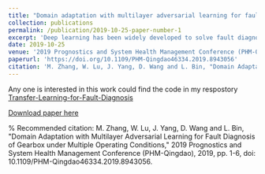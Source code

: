 ```yaml
---
title: "Domain adaptation with multilayer adversarial learning for fault diagnosis of gearbox under multiple operating conditions"
collection: publications
permalink: /publication/2019-10-25-paper-number-1
excerpt: 'Deep learning has been widely developed to solve fault diagnosis issues, and it is becoming a crucial technology in the modern manufacturing industry. As an important transmission device of mechanical equipment, gearbox often runs at different speeds and loads, which may lead to changes in data distribution for the actual application. The cross-domain problem caused by the different data distribution may decline the performance of the fault diagnosis model based on deep learning. To overcome this challenge, a new domain adaptation method, named MAAN: Multilayer Adversarial Adaptation Networks, for fault diagnosis of gearbox running at multiple operating conditions. The basic framework of our MAAD is a deep convolutional neural network (CNN) and then an adversarial adaptation learning procedure is used for optimizing the basic CNN to adapt cross different domain. The results of the experiment demonstrate that MAAN has outstanding fault diagnosis and domain adaptation capacity, and it could obtain high accuracies for fault diagnosis of the gearbox with changing mode. For investigating the adaptability in this method, we use t-SNE to reduce the high dimension feature for better visualization.'
date: 2019-10-25
venue: '2019 Prognostics and System Health Management Conference (PHM-Qingdao)'
paperurl: 'https://doi.org/10.1109/PHM-Qingdao46334.2019.8943056'
citation: 'M. Zhang, W. Lu, J. Yang, D. Wang and L. Bin, "Domain Adaptation with Multilayer Adversarial Learning for Fault Diagnosis of Gearbox under Multiple Operating Conditions," 2019 Prognostics and System Health Management Conference (PHM-Qingdao), 2019, pp. 1-6, doi: 10.1109/PHM-Qingdao46334.2019.8943056.'
---
```


Any one is interested in this work could find the code in my respostory [Transfer-Learning-for-Fault-Diagnosis](https://github.com/mingzhangPHD/Transfer-Learning-for-Fault-Diagnosis/tree/master/MAAN)

[Download paper here](https://www.researchgate.net/publication/346966509_Wasserstein_Distance_guided_Adversarial_Imitation_Learning_with_Reward_Shape_Exploration)

% Recommended citation: M. Zhang, W. Lu, J. Yang, D. Wang and L. Bin, "Domain Adaptation with Multilayer Adversarial Learning for Fault Diagnosis of Gearbox under Multiple Operating Conditions," 2019 Prognostics and System Health Management Conference (PHM-Qingdao), 2019, pp. 1-6, doi: 10.1109/PHM-Qingdao46334.2019.8943056.